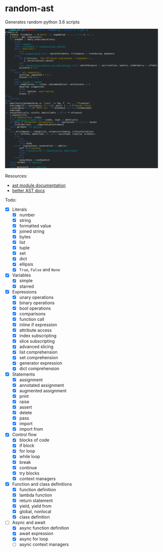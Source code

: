 # random-ast

Generates random python 3.6 scripts

![random-ast screenshot](screenshot.png)

Resources:

* [ast module documentation](https://docs.python.org/3/library/ast.html)
* [better AST docs](https://greentreesnakes.readthedocs.io/en/latest/)

Todo:

* [x] Literals
    * [x] number
    * [x] string
    * [x] formatted value
    * [x] joined string
    * [x] bytes
    * [x] list
    * [x] tuple
    * [x] set
    * [x] dict
    * [x] ellipsis
    * [x] `True`, `False` and `None`
* [x] Variables
    * [x] simple
    * [x] starred
* [x] Expressions
    * [x] unary operations
    * [x] binary operations
    * [x] bool operations
    * [x] comparisons
    * [x] function call
    * [x] inline if expression
    * [x] attribute access
    * [x] index subscripting
    * [x] slice subscripting
    * [x] advanced slicing
    * [x] list comprehension
    * [x] set comprehension
    * [x] generator expression
    * [x] dict comprehension
* [x] Statements
    * [x] assignment
    * [x] annotated assignment
    * [x] augmented assignment
    * [x] print
    * [x] raise
    * [x] assert
    * [x] delete
    * [x] pass
    * [x] import
    * [x] import from
* [x] Control flow
    * [x] blocks of code
    * [x] if block
    * [x] for loop
    * [x] while loop
    * [x] break
    * [x] continue
    * [x] try blocks
    * [x] context managers
* [x] Function and class definitions
    * [x] function definition
    * [x] lambda function
    * [x] return statement
    * [x] yield, yield from
    * [x] global, nonlocal
    * [x] class definition
* [ ] Async and await
    * [x] async function definition
    * [x] await expression
    * [x] async for loop
    * [ ] async context managers
